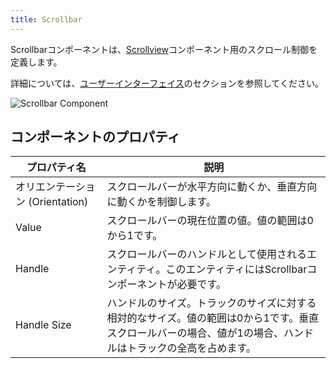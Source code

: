 ```yaml
---
title: Scrollbar
---
```


Scrollbarコンポーネントは、[Scrollview][1]コンポーネント用のスクロール制御を定義します。

詳細については、[ユーザーインターフェイス][2]のセクションを参照してください。

![Scrollbar Component](/images/user-manual/scenes/components/component-scrollbar.png)

## コンポーネントのプロパティ

| プロパティ名    | 説明 |
|-------------|-------------|
| オリエンテーション (Orientation) | スクロールバーが水平方向に動くか、垂直方向に動くかを制御します。 |
| Value       | スクロールバーの現在位置の値。値の範囲は0から1です。 |
| Handle      | スクロールバーのハンドルとして使用されるエンティティ。このエンティティにはScrollbarコンポーネントが必要です。 |
| Handle Size | ハンドルのサイズ。トラックのサイズに対する相対的なサイズ。値の範囲は0から1です。垂直スクロールバーの場合、値が1の場合、ハンドルはトラックの全高を占めます。 |

[1]: /user-manual/scenes/components/scrollview
[2]: /user-manual/user-interface
